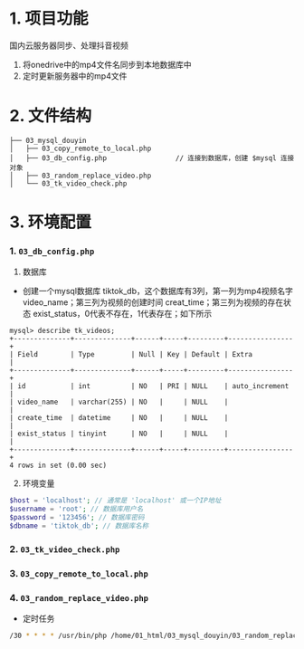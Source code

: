 # 1. 项目功能

国内云服务器同步、处理抖音视频

1. 将onedrive中的mp4文件名同步到本地数据库中
2. 定时更新服务器中的mp4文件

# 2. 文件结构

```
├── 03_mysql_douyin
│   ├── 03_copy_remote_to_local.php
│   ├── 03_db_config.php                 // 连接到数据库，创建 $mysql 连接对象
│   ├── 03_random_replace_video.php
│   └── 03_tk_video_check.php
```

# 3. 环境配置

### 1. `03_db_config.php`

1. 数据库

- 创建一个mysql数据库 tiktok_db，这个数据库有3列，第一列为mp4视频名字 video_name；第三列为视频的创建时间 creat_time；第三列为视频的存在状态 exist_status，0代表不存在，1代表存在；如下所示

```
mysql> describe tk_videos;
+--------------+--------------+------+-----+---------+----------------+
| Field        | Type         | Null | Key | Default | Extra          |
+--------------+--------------+------+-----+---------+----------------+
| id           | int          | NO   | PRI | NULL    | auto_increment |
| video_name   | varchar(255) | NO   |     | NULL    |                |
| create_time  | datetime     | NO   |     | NULL    |                |
| exist_status | tinyint      | NO   |     | NULL    |                |
+--------------+--------------+------+-----+---------+----------------+
4 rows in set (0.00 sec)
```

2. 环境变量

```php
$host = 'localhost'; // 通常是 'localhost' 或一个IP地址
$username = 'root'; // 数据库用户名
$password = '123456'; // 数据库密码
$dbname = 'tiktok_db'; // 数据库名称
```

### 2. `03_tk_video_check.php`



### 3. `03_copy_remote_to_local.php`




### 4. `03_random_replace_video.php`




- 定时任务

```bash
/30 * * * * /usr/bin/php /home/01_html/03_mysql_douyin/03_random_replace_video.php
```








